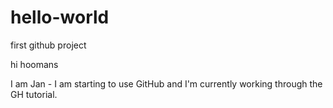 # hello-world
first github project

hi hoomans

I am Jan - I am starting to use GitHub and I'm currently working through the GH tutorial.
